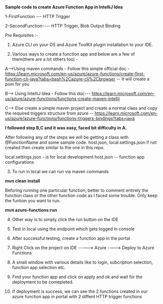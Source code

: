 **Sample code to create Azure Function App in IntelliJ Idea**

1-FirstFunction --- HTTP Trigger 

2-SecondFunction---- HTTP Trigger, Blob Output Binding

Pre Requisites :- 

1) Azure CLI on your OS and Azure ToolKit plugin installation to your IDE. 

2) Various ways to create a function app and below are a few of them(there are a lot others too) -  

A-->Using maven commands - Follow this simple official doc  - https://learn.microsoft.com/en-us/azure/azure-functions/create-first-function-cli-java?tabs=bash%2Cazure-cli%2Cbrowser -- It will create a pom for you


B--> Using IntelliJ Idea - Follow this doc--- https://learn.microsoft.com/en-us/azure/azure-functions/functions-create-maven-intellij


C--> Else create a simple maven project and create a normal class and copy the required triggers structure from azure -- https://learn.microsoft.com/en-us/azure/azure-functions/functions-triggers-bindings?tabs=java

**I followed step B,C and it was easy, faced bit difficulty in A.**


After following any of the steps we will be getting a class with @FunctionName and some sample code.
host.json, local.settings.json if not created then create similar to the one in this repo.

local.settings.json - is for local development
host.json -- function app configurations


3) To run in local we can run via maven commands

**mvn clean install**

Beforing running one particular function, better to comment entirely the function class or the other function code as I faced some trouble. Only keep the funtion you want to run.

**mvn azure-functions:run**

4) Other way is to simply click the run button on the IDE

5) Test in local using the endpoint which gets logged in console

6) After successful testing, create a function app in the portal
7) Right Click on the project on IDE -----> Azure ----> Deploy to Azure Functions

8) A small window with various details like to login, subcription selection, function app selection etc.

9) Find your function app and click on apply and ok and wait for the deployment to be comepleted.

10) If deployment is success, we can see the 2 functions created in our azure function app in portal with 2 diffent HTTP trigger functions
